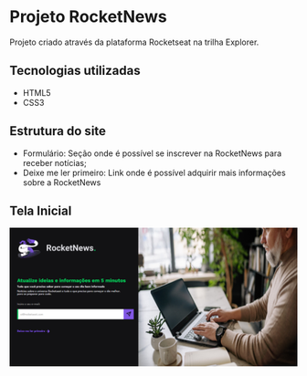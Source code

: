 # Projeto RocketNews
Projeto criado através da plataforma Rocketseat na trilha Explorer.



## Tecnologias utilizadas

+ HTML5
+ CSS3

## Estrutura do site

+ Formulário: Seção onde é possível se inscrever na RocketNews para receber notícias;
+ Deixe me ler primeiro: Link onde é possível adquirir mais informações sobre a RocketNews

## Tela Inicial 

<img src="assets/img/rocketnews.png">

